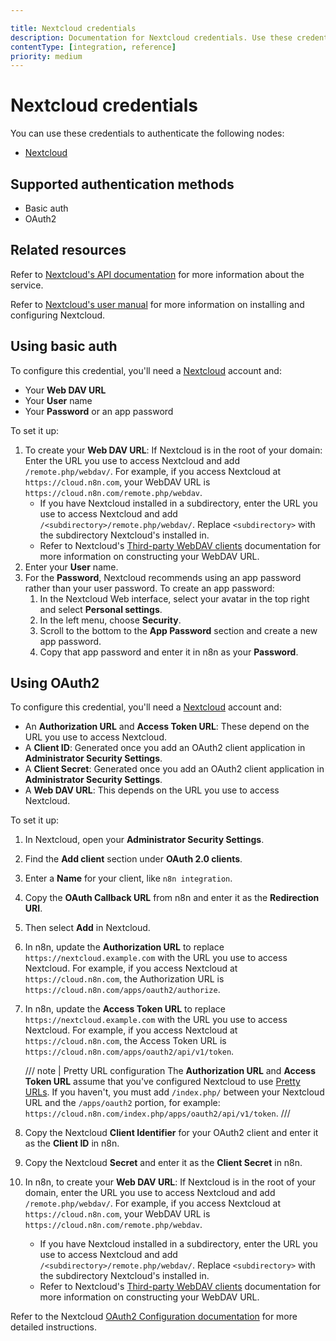 ```yaml
---

title: Nextcloud credentials
description: Documentation for Nextcloud credentials. Use these credentials to authenticate Nextcloud in n8n, a workflow automation platform.
contentType: [integration, reference]
priority: medium
---
```


# Nextcloud credentials

You can use these credentials to authenticate the following nodes:

- [Nextcloud](/integrations/builtin/app-nodes/n8n-nodes-base.nextcloud.md)

## Supported authentication methods

- Basic auth
- OAuth2

## Related resources

Refer to [Nextcloud's API documentation](https://nextcloud-server.netlify.app/) for more information about the service.

Refer to [Nextcloud's user manual](https://docs.nextcloud.com/server/stable/user_manual/en/contents.html) for more information on installing and configuring Nextcloud.

## Using basic auth

To configure this credential, you'll need a [Nextcloud](https://nextcloud.com/) account and:

- Your **Web DAV URL**
- Your **User** name
- Your **Password** or an app password

To set it up:

1. To create your **Web DAV URL**: If Nextcloud is in the root of your domain: Enter the URL you use to access Nextcloud and add `/remote.php/webdav/`. For example, if you access Nextcloud at `https://cloud.n8n.com`, your WebDAV URL is `https://cloud.n8n.com/remote.php/webdav`.
    - If you have Nextcloud installed in a subdirectory, enter the URL you use to access Nextcloud and add `/<subdirectory>/remote.php/webdav/`. Replace `<subdirectory>` with the subdirectory Nextcloud's installed in.
    - Refer to Nextcloud's [Third-party WebDAV clients](https://docs.nextcloud.com/server/stable/user_manual/en/files/access_webdav.html#third-party-webdav-clients) documentation for more information on constructing your WebDAV URL.
2. Enter your **User** name.
3. For the **Password**, Nextcloud recommends using an app password rather than your user password. To create an app password:
    1. In the Nextcloud Web interface, select your avatar in the top right and select **Personal settings**.
    2. In the left menu, choose **Security**.
    3. Scroll to the bottom to the **App Password** section and create a new app password.
    4. Copy that app password and enter it in n8n as your **Password**.

## Using OAuth2

To configure this credential, you'll need a [Nextcloud](https://nextcloud.com/) account and:

- An **Authorization URL** and **Access Token URL**: These depend on the URL you use to access Nextcloud.
- A **Client ID**: Generated once you add an OAuth2 client application in **Administrator Security Settings**.
- A **Client Secret**: Generated once you add an OAuth2 client application in **Administrator Security Settings**.
- A **Web DAV URL**: This depends on the URL you use to access Nextcloud.

To set it up:

1. In Nextcloud, open your **Administrator Security Settings**.
2. Find the **Add client** section under **OAuth 2.0 clients**.
3. Enter a **Name** for your client, like `n8n integration`.
4. Copy the **OAuth Callback URL** from n8n and enter it as the **Redirection URI**.
5. Then select **Add** in Nextcloud.
6. In n8n, update the **Authorization URL** to replace `https://nextcloud.example.com` with the URL you use to access Nextcloud. For example, if you access Nextcloud at `https://cloud.n8n.com`, the Authorization URL is `https://cloud.n8n.com/apps/oauth2/authorize`.
7. In n8n, update the **Access Token URL** to replace `https://nextcloud.example.com` with the URL you use to access Nextcloud. For example, if you access Nextcloud at `https://cloud.n8n.com`, the Access Token URL is `https://cloud.n8n.com/apps/oauth2/api/v1/token`.

    /// note | Pretty URL configuration
    The **Authorization URL** and **Access Token URL** assume that you've configured Nextcloud to use [Pretty URLs](https://docs.nextcloud.com/server/latest/admin_manual/installation/source_installation.html#pretty-urls). If you haven't, you must add `/index.php/` between your Nextcloud URL and the `/apps/oauth2` portion, for example: `https://cloud.n8n.com/index.php/apps/oauth2/api/v1/token`.
    ///
    
8. Copy the Nextcloud **Client Identifier** for your OAuth2 client and enter it as the **Client ID** in n8n.
9. Copy the Nextcloud **Secret** and enter it as the **Client Secret** in n8n.
10. In n8n, to create your **Web DAV URL**: If Nextcloud is in the root of your domain, enter the URL you use to access Nextcloud and add `/remote.php/webdav/`. For example, if you access Nextcloud at `https://cloud.n8n.com`, your WebDAV URL is `https://cloud.n8n.com/remote.php/webdav`.
    - If you have Nextcloud installed in a subdirectory, enter the URL you use to access Nextcloud and add `/<subdirectory>/remote.php/webdav/`. Replace `<subdirectory>` with the subdirectory Nextcloud's installed in.
    - Refer to Nextcloud's [Third-party WebDAV clients](https://docs.nextcloud.com/server/stable/user_manual/en/files/access_webdav.html#third-party-webdav-clients) documentation for more information on constructing your WebDAV URL.

Refer to the Nextcloud [OAuth2 Configuration documentation](https://docs.nextcloud.com/server/latest/admin_manual/configuration_server/oauth2.html) for more detailed instructions.
